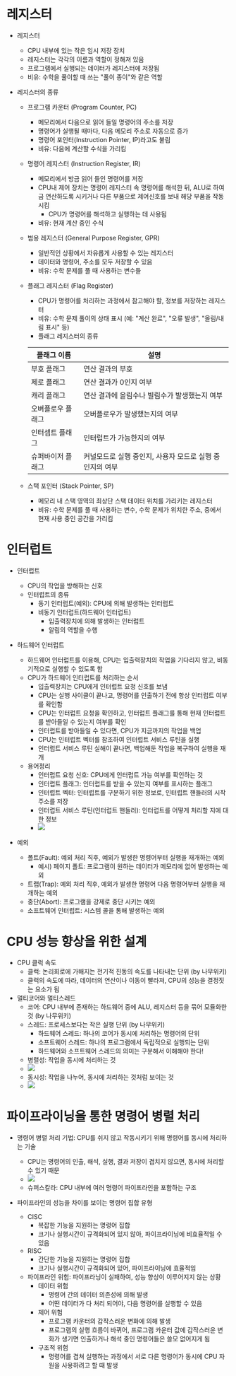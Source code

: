 # 레지스터
- 레지스터
  - CPU 내부에 있는 작은 임시 저장 장치
  - 레지스터는 각각의 이름과 역할이 정해져 있음
  - 프로그램에서 실행되는 데이터가 레지스터에 저장됨
  - 비유: 수학을 풀이할 때 쓰는 "풀이 종이"와 같은 역할

- 레지스터의 종류
  - 프로그램 카운터 (Program Counter, PC)
    - 메모리에서 다음으로 읽어 들일 명령어의 주소를 저장
    - 명령어가 실행될 때마다, 다음 메모리 주소로 자동으로 증가
    - 명령어 포인터(Instruction Pointer, IP)라고도 불림
    - 비유: 다음에 계산할 수식을 가리킴
  - 명령어 레지스터 (Instruction Register, IR)
    - 메모리에서 방금 읽어 들인 명령어를 저장
    - CPU내 제어 장치는 명령어 레지스터 속 명령어를 해석한 뒤, ALU로 하여금 연산하도록 시키거나 다른 부품으로 제어신호를 보내 해당 부품을 작동시킴
      - CPU가 명령어를 해석하고 실행하는 데 사용됨
    - 비유: 현재 계산 중인 수식
  - 범용 레지스터 (General Purpose Register, GPR)
    - 일반적인 상황에서 자유롭게 사용할 수 있는 레지스터
    - 데이터와 명령어, 주소를 모두 저장할 수 있음
    - 비유: 수학 문제를 풀 때 사용하는 변수들
  - 플래그 레지스터 (Flag Register)
    - CPU가 명령어를 처리하는 과정에서 참고해야 할, 정보를 저장하는 레지스터
    - 비유: 수학 문제 풀이의 상태 표시 (예: "계산 완료", "오류 발생", "올림/내림 표시" 등)
    - 플래그 레지스터의 종류
    
    | 플래그 이름       | 설명                                |
    |--------------|-----------------------------------|
    | 부호 플래그       | 연산 결과의 부호                         |
    | 제로 플래그       | 연산 결과가 0인지 여부                     |
    | 캐리 플래그       | 연산 결과에 올림수나 빌림수가 발생했는지 여부         |
    | 오버플로우 플래그    | 오버플로우가 발생했는지의 여부                  |
    | 인터셉트 플래그     | 인터럽트가 가능한지의 여부                    |
    | 슈퍼바이저 플래그    | 커널모드로 실행 중인지, 사용자 모드로 실행 중인지의 여부  |
  
  - 스택 포인터 (Stack Pointer, SP)
    - 메모리 내 스택 영역의 최상단 스택 데이터 위치를 가리키는 레지스터
    - 비유: 수학 문제를 풀 때 사용하는 변수, 수학 문제가 위치한 주소, 중에서 현재 사용 중인 공간을 가리킴
# 인터럽트
- 인터럽트
  - CPU의 작업을 방해하는 신호
  - 인터럽트의 종류
    - 동기 인터럽트(예외): CPU에 의해 발생하는 인터럽트
    - 비동기 인터럽트(하드웨어 인터럽트)
      - 입출력장치에 의해 발생하는 인터럽트
      - 알림의 역할을 수행
      
- 하드웨어 인터럽트
  - 하드웨어 인터럽트를 이용해, CPU는 입출력장치의 작업을 기다리지 않고, 비동기적으로 실행할 수 있도록 함
  - CPU가 하드웨어 인터럽트를 처리하는 순서
    - 입출력장치는 CPU에게 인터럽트 요청 신호를 보냄
    - CPU는 실행 사이클이 끝나고, 명령어를 인출하기 전에 항상 인터럽트 여부를 확인함
    - CPU는 인터럽트 요청을 확인하고, 인터럽트 플래그를 통해 현재 인터럽트를 받아들일 수 있는지 여부를 확인
    - 인터럽트를 받아들일 수 있다면, CPU가 지금까지의 작업을 백업
    - CPU는 인터럽트 벡터를 참조하여 인터럽트 서비스 루틴을 실행
    - 인터럽트 서비스 루틴 실해이 끝나면, 백업해둔 작업을 복구하여 실행을 재개
  - 용어정리
    - 인터럽트 요청 신호: CPU에게 인터럽트 가능 여부를 확인하는 것
    - 인터럽트 플래그: 인터럽트를 받을 수 있는지 여부를 표시하는 플래그
    - 인터럽트 벡터: 인터럽트를 구분하기 위한 정보로, 인터럽트 핸들러의 시작 주소를 저장
    - 인터럽트 서비스 루틴(인터럽트 핸들러): 인터럽트를 어떻게 처리할 지에 대한 정보
    - ![](https://csnote.net/assets/img/arch/interrupt.png)
  
- 예외
  - 폴트(Fault): 예외 처리 직후, 예외가 발생한 명령어부터 실행을 재개하는 예외
    - 예시) 페이지 폴트: 프로그램이 원하는 데이터가 메모리에 없어 발생하는 예외
  - 트랩(Trap): 예외 처리 직후, 예외가 발생한 명령어 다음 명령어부터 실행을 재개하는 예외
  - 중단(Abort): 프로그램을 강제로 중단 시키는 예외
  - 소프트웨어 인터럽트: 시스템 콜을 통해 발생하는 예외

# CPU 성능 향상을 위한 설계
- CPU 클럭 속도
  - 클럭: 논리회로에 가해지는 전기적 진동의 속도를 나타내는 단위 (by 나무위키)
  - 클럭의 속도에 따라, 데이터의 연산이나 이동이 빨라져, CPU의 성능을 결정짓는 요소가 됨
- 멀티코어와 멀티스레드
  - 코어: CPU 내부에 존재하는 하드웨어 중에 ALU, 레지스터 등을 묶어 모듈화한 것 (by 나무위키)
  - 스레드: 프로세스보다는 작은 실행 단위 (by 나무위키)
    - 하드웨어 스레드: 하나의 코어가 동시에 처리하는 명령어의 단위
    - 소프트웨어 스레드: 하나의 프로그램에서 독립적으로 실행되는 단위
    - 하드웨어와 소프트웨어 스레드의 의미는 구분해서 이해해야 한다!
  - 병렬성: 작업을 동시에 처리하는 것
  - ![](https://csnote.net/assets/img/arch/parallelism.png)
  - 동시성: 작업을 나누어, 동시에 처리하는 것처럼 보이는 것
  - ![](https://csnote.net/assets/img/arch/concurrency.png)

# 파이프라이닝을 통한 명령어 병렬 처리
- 명령어 병렬 처리 기법: CPU를 쉬지 않고 작동시키기 위해 명령어를 동시에 처리하는 기술
  - CPU는 명령어의 인출, 해석, 실행, 결과 저장이 겹치지 않으면, 동시에 처리할 수 있기 때문
  - ![](https://csnote.net/assets/img/arch/pipeline.png)
  - 슈퍼스칼라: CPU 내부에 여러 명령어 파이프라인을 포함하는 구조

- 파이프라인의 성능을 차이를 보이는 명령어 집합 유형
  - CISC
    - 복잡한 기능을 지원하는 명령어 집합
    - 크기나 실행시간이 규격화되어 있지 않아, 파이프라이닝에 비효율적일 수 있음
  - RISC
    - 간단한 기능을 지원하는 명령어 집합
    - 크기나 실행시간이 규격화되어 있어, 파이프라이닝에 효율적임
  - 파이프라인 위험: 파이프라닝이 실패하여, 성능 향상이 이루어지지 않는 상황 
    - 데이터 위험
      - 명령어 간의 데이터 의존성에 의해 발생
      - 어떤 데이터가 다 처리 되어야, 다음 명령어를 실행할 수 있음
    - 제어 위험
      - 프로그램 카운터의 갑작스러운 변화에 의해 발생
      - 프로그램의 실행 흐름이 바뀌어, 프로그램 카운터 값에 갑작스러운 변화가 생기면 인출하거나 해석 중인 명령어들은 쓸모 없어지게 됨
    - 구조적 위험
      - 명령어를 겹쳐 실행하는 과정에서 서로 다른 명령어가 동시에 CPU 자원을 사용하려고 할 때 발생